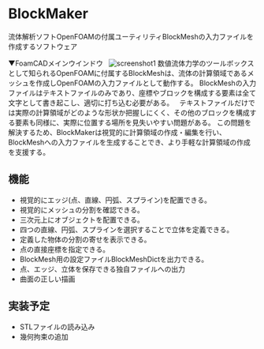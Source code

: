 # BlockMaker

流体解析ソフトOpenFOAMの付属ユーティリティBlockMeshの入力ファイルを作成するソフトウェア

▼FoamCADメインウインドウ  
![screenshot1](https://raw.githubusercontent.com/hal1437/FoamCAD/4cc28c43a0ad2fd0097e316e84a26cdf66ba7d83/Resource/screenshot/screenshot2.png)
数値流体力学のツールボックスとして知られるOpenFOAMに付属するBlockMeshは、流体の計算領域であるメッシュを作成しOpenFOAMの入力ファイルとして動作する。
BlockMeshの入力ファイルはテキストファイルのみであり、座標やブロックを構成する要素は全て文字として書き起こし、適切に打ち込む必要がある。  
テキストファイルだけでは実際の計算領域がどのような形状か把握しにくく、その他のブロックを構成する要素も同様に、実際に位置する場所を見失いやすい問題がある。
この問題を解決するため、BlockMakerは視覚的に計算領域の作成・編集を行い、BlockMeshへの入力ファイルを生成することでき、より手軽な計算領域の作成を支援する。

## 機能
+ 視覚的にエッジ(点、直線、円弧、スプライン)を配置できる。
+ 視覚的にメッシュの分割を確認できる。
+ 三次元上にオブジェクトを配置できる。
+ 四つの直線、円弧、スプラインを選択することで立体を定義できる。
+ 定義した物体の分割の寄せを表示できる。
+ 点の直接座標を指定できる。
+ BlockMesh用の設定ファイルBlockMeshDictを出力できる。
+ 点、エッジ、立体を保存できる独自ファイルへの出力
+ 曲面の正しい描画

## 実装予定

+ STLファイルの読み込み
+ 幾何拘束の追加


